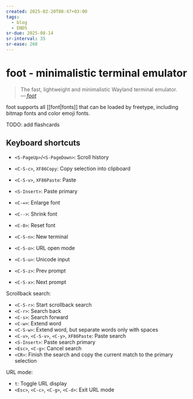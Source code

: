 ```yaml
---
created: 2025-02-20T08:47+03:00
tags:
  - blog
  - ENDS
sr-due: 2025-08-14
sr-interval: 35
sr-ease: 268
---
```


# foot - minimalistic terminal emulator

> The fast, lightweight and minimalistic Wayland terminal emulator.\
> — <cite>[foot](https://codeberg.org/dnkl/foot)</cite>

foot supports all [[font|fonts]] that can be loaded by freetype, including bitmap fonts and color emoji fonts.

TODO: add flashcards

## Keyboard shortcuts

- `<S-PageUp>`/`<S-PageDown>`: Scroll history
- `<C-S-c>`, `XF86Copy`: Copy selection into clipboard
- `<C-S-v>`, `XF86Paste`: Paste
- `<S-Insert>`: Paste primary
- `<C-=>`: Enlarge font
- `<C-->`: Shrink font
- `<C-0>`: Reset font
- `<C-S-n>`: New terminal

- `<C-S-o>`: URL open mode
- `<C-S-u>`: Unicode input
- `<C-S-z>`: Prev prompt
- `<C-S-x>`: Next prompt

Scrollback search:

- `<C-S-r>`: Start scrollback search
- `<C-r>`: Search back
- `<C-s>`: Search forward
- `<C-w>`: Extend word
- `<C-S-w>`: Extend word, but separate words only with spaces
- `<C-v>`, `<C-S-v>`, `<C-y>`, `XF86Paste`: Paste search
- `<S-Insert>`: Paste search primary
- `<Esc>`, `<C-g>`: Cancel search
- `<CR>`: Finish the search and copy the current match to the primary selection

URL mode:

- `t`: Toggle URL display
- `<Esc>`, `<C-c>`, `<C-g>`, `<C-d>`: Exit URL mode
